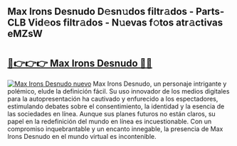 ## Max Irons Desnudo D𝚎sn𝚞dos filtr𝚊dos - Parts-CLB Vid𝚎os filtr𝚊dos - N𝚞evas f𝚘tos atr𝚊ctivas eMZsW

# <h2><a href="http://mbaw3q9.tromn.icu/?c=Max+Irons+Desnudo">🔗👉👉👉 Max Irons Desnudo 🔗🔗</a></h2>

[![Max Irons Desnudo nuevo](https://i.imgur.com/pEAQMta.gif)](http://mbaw3q9.tromn.icu/?c=Max+Irons+Desnudo)
Max Irons Desnudo, un personaje intrigante y polémico, elude la definición fácil. Su uso innovador de los medios digitales para la autopresentación ha cautivado y enfurecido a los espectadores, estimulando debates sobre el consentimiento, la identidad y la esencia de las sociedades en línea. Aunque sus planes futuros no están claros, su papel en la redefinición del mundo en línea es incuestionable. Con un compromiso inquebrantable y un encanto innegable, la presencia de Max Irons Desnudo en el mundo virtual es incontenible.
